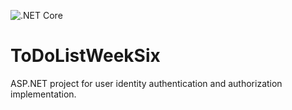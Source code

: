 ![.NET Core](https://github.com/cnickels21/ToDoListWeekSix/workflows/.NET%20Core/badge.svg)
# ToDoListWeekSix
ASP.NET project for user identity authentication and authorization implementation.
